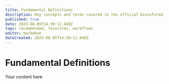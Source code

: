 ```yaml
---
title: Fundamental Definitions
description: Key concepts and terms covered in the official bioinformatics introductory course
published: true
date: 2023-08-05T14:30:11.848Z
tags: recommended, favorites, workflows
editor: markdown
dateCreated: 2023-08-05T14:30:11.848Z
---
```


# Fundamental Definitions
Your content here